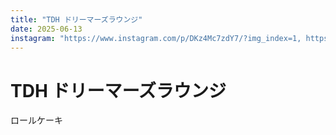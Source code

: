 ```yaml
---
title: "TDH ドリーマーズラウンジ"
date: 2025-06-13
instagram: "https://www.instagram.com/p/DKz4Mc7zdY7/?img_index=1, https://www.instagram.com/p/DK1hm14Tr76/?img_index=1"
---
```


# TDH ドリーマーズラウンジ

ロールケーキ 